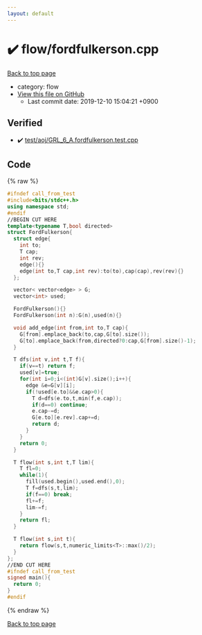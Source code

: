 ```yaml
---
layout: default
---
```


<!-- mathjax config similar to math.stackexchange -->
<script type="text/javascript" async
  src="https://cdnjs.cloudflare.com/ajax/libs/mathjax/2.7.5/MathJax.js?config=TeX-MML-AM_CHTML">
</script>
<script type="text/x-mathjax-config">
  MathJax.Hub.Config({
    TeX: { equationNumbers: { autoNumber: "AMS" }},
    tex2jax: {
      inlineMath: [ ['$','$'] ],
      processEscapes: true
    },
    "HTML-CSS": { matchFontHeight: false },
    displayAlign: "left",
    displayIndent: "2em"
  });
</script>

<script type="text/javascript" src="https://cdnjs.cloudflare.com/ajax/libs/jquery/3.4.1/jquery.min.js"></script>
<script src="https://cdn.jsdelivr.net/npm/jquery-balloon-js@1.1.2/jquery.balloon.min.js" integrity="sha256-ZEYs9VrgAeNuPvs15E39OsyOJaIkXEEt10fzxJ20+2I=" crossorigin="anonymous"></script>
<script type="text/javascript" src="../../assets/js/copy-button.js"></script>
<link rel="stylesheet" href="../../assets/css/copy-button.css" />


# :heavy_check_mark: flow/fordfulkerson.cpp
<a href="../../index.html">Back to top page</a>

* category: flow
* <a href="{{ site.github.repository_url }}/blob/master/flow/fordfulkerson.cpp">View this file on GitHub</a>
    - Last commit date: 2019-12-10 15:04:21 +0900




## Verified
* :heavy_check_mark: <a href="../../verify/test/aoj/GRL_6_A.fordfulkerson.test.cpp.html">test/aoj/GRL_6_A.fordfulkerson.test.cpp</a>


## Code
{% raw %}
```cpp
#ifndef call_from_test
#include<bits/stdc++.h>
using namespace std;
#endif
//BEGIN CUT HERE
template<typename T,bool directed>
struct FordFulkerson{
  struct edge{
    int to;
    T cap;
    int rev;
    edge(){}
    edge(int to,T cap,int rev):to(to),cap(cap),rev(rev){}
  };

  vector< vector<edge> > G;
  vector<int> used;

  FordFulkerson(){}
  FordFulkerson(int n):G(n),used(n){}

  void add_edge(int from,int to,T cap){
    G[from].emplace_back(to,cap,G[to].size());
    G[to].emplace_back(from,directed?0:cap,G[from].size()-1);
  }

  T dfs(int v,int t,T f){
    if(v==t) return f;
    used[v]=true;
    for(int i=0;i<(int)G[v].size();i++){
      edge &e=G[v][i];
      if(!used[e.to]&&e.cap>0){
        T d=dfs(e.to,t,min(f,e.cap));
        if(d==0) continue;
        e.cap-=d;
        G[e.to][e.rev].cap+=d;
        return d;
      }
    }
    return 0;
  }

  T flow(int s,int t,T lim){
    T fl=0;
    while(1){
      fill(used.begin(),used.end(),0);
      T f=dfs(s,t,lim);
      if(f==0) break;
      fl+=f;
      lim-=f;
    }
    return fl;
  }

  T flow(int s,int t){
    return flow(s,t,numeric_limits<T>::max()/2);
  }
};
//END CUT HERE
#ifndef call_from_test
signed main(){
  return 0;
}
#endif

```
{% endraw %}

<a href="../../index.html">Back to top page</a>

